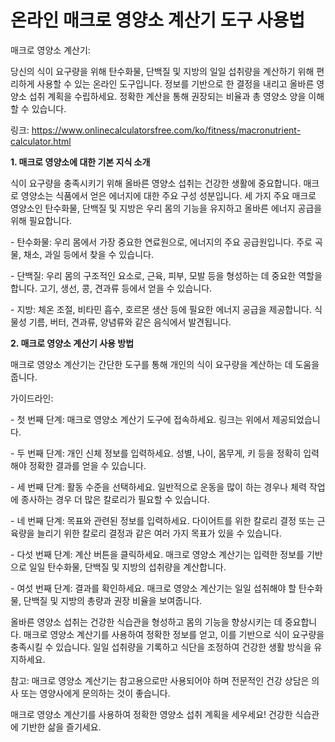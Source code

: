 온라인 매크로 영양소 계산기 도구 사용법
======================

매크로 영양소 계산기:

당신의 식이 요구량을 위해 탄수화물, 단백질 및 지방의 일일 섭취량을 계산하기 위해 편리하게 사용할 수 있는 온라인 도구입니다. 정보를 기반으로 한 결정을 내리고 올바른 영양소 섭취 계획을 수립하세요. 정확한 계산을 통해 권장되는 비율과 총 영양소 양을 이해할 수 있습니다.

링크: <https://www.onlinecalculatorsfree.com/ko/fitness/macronutrient-calculator.html>

**1. 매크로 영양소에 대한 기본 지식 소개**

식이 요구량을 충족시키기 위해 올바른 영양소 섭취는 건강한 생활에 중요합니다. 매크로 영양소는 식품에서 얻은 에너지에 대한 주요 구성 성분입니다. 세 가지 주요 매크로 영양소인 탄수화물, 단백질 및 지방은 우리 몸의 기능을 유지하고 올바른 에너지 공급을 위해 필요합니다.

\- 탄수화물: 우리 몸에서 가장 중요한 연료원으로, 에너지의 주요 공급원입니다. 주로 곡물, 채소, 과일 등에서 찾을 수 있습니다.

\- 단백질: 우리 몸의 구조적인 요소로, 근육, 피부, 모발 등을 형성하는 데 중요한 역할을 합니다. 고기, 생선, 콩, 견과류 등에서 얻을 수 있습니다.

\- 지방: 체온 조절, 비타민 흡수, 호르몬 생산 등에 필요한 에너지 공급을 제공합니다. 식물성 기름, 버터, 견과류, 양념류와 같은 음식에서 발견됩니다.

**2. 매크로 영양소 계산기 사용 방법**

매크로 영양소 계산기는 간단한 도구를 통해 개인의 식이 요구량을 계산하는 데 도움을 줍니다.

가이드라인:

\- 첫 번째 단계: 매크로 영양소 계산기 도구에 접속하세요. 링크는 위에서 제공되었습니다.

\- 두 번째 단계: 개인 신체 정보를 입력하세요. 성별, 나이, 몸무게, 키 등을 정확히 입력해야 정확한 결과를 얻을 수 있습니다.

\- 세 번째 단계: 활동 수준을 선택하세요. 일반적으로 운동을 많이 하는 경우나 체력 작업에 종사하는 경우 더 많은 칼로리가 필요할 수 있습니다.

\- 네 번째 단계: 목표와 관련된 정보를 입력하세요. 다이어트를 위한 칼로리 결정 또는 근육량을 늘리기 위한 칼로리 결정과 같은 여러 가지 목표가 있을 수 있습니다.

\- 다섯 번째 단계: 계산 버튼을 클릭하세요. 매크로 영양소 계산기는 입력한 정보를 기반으로 일일 탄수화물, 단백질 및 지방의 섭취량을 계산합니다.

\- 여섯 번째 단계: 결과를 확인하세요. 매크로 영양소 계산기는 일일 섭취해야 할 탄수화물, 단백질 및 지방의 총량과 권장 비율을 보여줍니다.

올바른 영양소 섭취는 건강한 식습관을 형성하고 몸의 기능을 향상시키는 데 중요합니다. 매크로 영양소 계산기를 사용하여 정확한 정보를 얻고, 이를 기반으로 식이 요구량을 충족시킬 수 있습니다. 일일 섭취량을 기록하고 식단을 조정하여 건강한 생활 방식을 유지하세요.

참고: 매크로 영양소 계산기는 참고용으로만 사용되어야 하며 전문적인 건강 상담은 의사 또는 영양사에게 문의하는 것이 좋습니다.

매크로 영양소 계산기를 사용하여 정확한 영양소 섭취 계획을 세우세요! 건강한 식습관에 기반한 삶을 즐기세요.